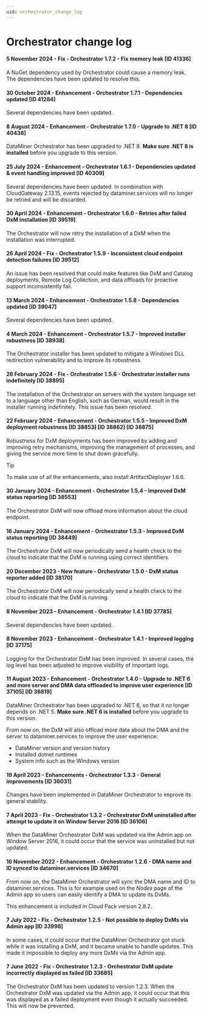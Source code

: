 ```yaml
---
uid: orchestrator_change_log
---
```


# Orchestrator change log

#### 5 November 2024 - Fix - Orchestrator 1.7.2 - Fix memory leak [ID 41336]

A NuGet dependency used by Orchestrator could cause a memory leak. The dependencies have been updated to resolve this.

#### 30 October 2024 - Enhancement - Orchestrator 1.7.1 - Dependencies updated [ID 41284]

Several dependencies have been updated.

#### 8 August 2024 - Enhancement - Orchestrator 1.7.0 - Upgrade to .NET 8 [ID 40438]

DataMiner Orchestrator has been upgraded to .NET 8. **Make sure .NET 8 is installed** before you upgrade to this version.

#### 25 July 2024 - Enhancement - Orchestrator 1.6.1 - Dependencies updated & event handling improved [ID 40309]

Several dependencies have been updated. In combination with CloudGateway 2.13.15, events rejected by dataminer.services will no longer be retried and will be discarded.

#### 30 April 2024 - Enhancement - Orchestrator 1.6.0 - Retries after failed DxM installation [ID 39519]

The Orchestrator will now retry the installation of a DxM when the installation was interrupted.  

#### 26 April 2024 - Fix - Orchestrator 1.5.9 - Inconsistent cloud endpoint detection failures [ID 39512]

An issue has been resolved that could make features like DxM and Catalog deployments, Remote Log Collection, and data offloads for proactive support inconsistently fail.

#### 13 March 2024 - Enhancement - Orchestrator 1.5.8 - Dependencies updated [ID 39047]

Several dependencies have been updated.

#### 4 March 2024 - Enhancement - Orchestrator 1.5.7 - Improved installer robustness [ID 38938]

The Orchestrator installer has been updated to mitigate a Windows DLL redirection vulnerability and to improve its robustness.

#### 26 February 2024 - Fix - Orchestrator 1.5.6 - Orchestrator installer runs indefinitely [ID 38895]

The installation of the Orchestrator on servers with the system language set to a language other than English, such as German, would result in the installer running indefinitely. This issue has been resolved.

#### 22 February 2024 - Enhancement - Orchestrator 1.5.5 - Improved DxM deployment robustness [ID 38853] [ID 38862] [ID 38875]

Robustness for DxM deployments has been improved by adding and improving retry mechanisms, improving the management of processes, and giving the service more time to shut down gracefully.

> [!TIP]
> To make use of all the enhancements, also install ArtifactDeployer 1.6.6.

#### 30 January 2024 - Enhancement - Orchestrator 1.5.4 - Improved DxM status reporting [ID 38553]

The Orchestrator DxM will now offload more information about the cloud endpoint.

#### 16 January 2024 - Enhancement - Orchestrator 1.5.3 - Improved DxM status reporting [ID 38449]

The Orchestrator DxM will now periodically send a health check to the cloud to indicate that the DxM is running using correct identifiers.

#### 20 December 2023 - New feature - Orchestrator 1.5.0 - DxM status reporter added [ID 38170]

The Orchestrator DxM will now periodically send a health check to the cloud to indicate that the DxM is running.

#### 8 November 2023 - Enhancement - Orchestrator 1.4.1 [ID 37785]

Several dependencies have been updated.

#### 8 November 2023 - Enhancement - Orchestrator 1.4.1 - Improved logging [ID 37175]

Logging for the Orchestrator DxM has been improved. In several cases, the log level has been adjusted to improve visibility of important logs.

#### 11 August 2023 - Enhancement - Orchestrator 1.4.0 - Upgrade to .NET 6 and more server and DMA data offloaded to improve user experience [ID 37105] [ID 36819]

DataMiner Orchestrator has been upgraded to .NET 6, so that it no longer depends on .NET 5. **Make sure .NET 6 is installed** before you upgrade to this version.

From now on, the DxM will also offload more data about the DMA and the server to dataminer.services to improve the user experience:

- DataMiner version and version history
- Installed dotnet runtimes
- System info such as the Windows version

#### 19 April 2023 - Enhancements - Orchestrator 1.3.3 - General improvements [ID 36031]

Changes have been implemented in DataMiner Orchestrator to improve its general stability.

#### 7 April 2023 - Fix - Orchestrator 1.3.2 - Orchestrator DxM uninstalled after attempt to update it on Window Server 2016 [ID 36106]

When the DataMiner Orchestrator DxM was updated via the Admin app on Window Server 2016, it could occur that the service was uninstalled but not updated.

#### 16 November 2022 - Enhancement - Orchestrator 1.2.6 - DMA name and ID synced to dataminer.services [ID 34670]

From now on, the DataMiner Orchestrator will sync the DMA name and ID to dataminer.services. This is for example used on the *Nodes* page of the Admin app so users can easily identify a DMA to update its DxMs.

This enhancement is included in Cloud Pack version 2.8.2.

#### 7 July 2022 - Fix - Orchestrator 1.2.5 - Not possible to deploy DxMs via Admin app [ID 33998]

In some cases, it could occur that the DataMiner Orchestrator got stuck while it was installing a DxM, and it became unable to handle updates. This made it impossible to deploy any more DxMs via the Admin app.

#### 7 June 2022 - Fix - Orchestrator 1.2.3 - Orchestrator DxM update incorrectly displayed as failed [ID 33685]

The Orchestrator DxM has been updated to version 1.2.3. When the Orchestrator DxM was updated via the Admin app, it could occur that this was displayed as a failed deployment even though it actually succeeded. This will now be prevented.
